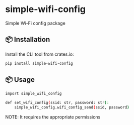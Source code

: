 # simple-wifi-config
Simple Wi-Fi config package

## 📦 Installation

Install the CLI tool from crates.io:

```bash
pip install simple-wifi-config
```

## 📦 Usage

```bash
import simple_wifi_config

def set_wifi_config(ssid: str, password: str):
    simple_wifi_config.wifi_config_send(ssid, password)

```

NOTE: It requires the appropriate permissions
